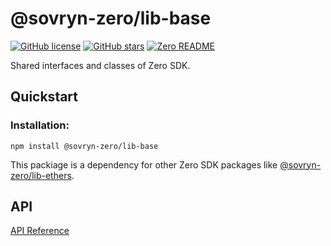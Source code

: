 # @sovryn-zero/lib-base  

[![GitHub license](https://img.shields.io/github/license/DistributedCollective/zero)](/LICENSE)
[![GitHub stars](https://img.shields.io/github/stars/DistributedCollective/zero)](https://github.com/DistributedCollective/zero/stargazers)
[![Zero README](https://img.shields.io/badge/readme-gray?style=flat&logo=ZeroMQ&logoColor=green&link=/README.md)](/README.md)  

Shared interfaces and classes of Zero SDK.

## Quickstart

### Installation:

  ```shell 
  npm install @sovryn-zero/lib-base
  ```

This packiage is a dependency for other Zero SDK packages like [@sovryn-zero/lib-ethers](https://www.npmjs.com/package/@sovryn-zero/lib-ethers).

## API

[API Reference](https://github.com/DistributedCollective/zero/blob/master/docs/sdk/lib-base.md)  


